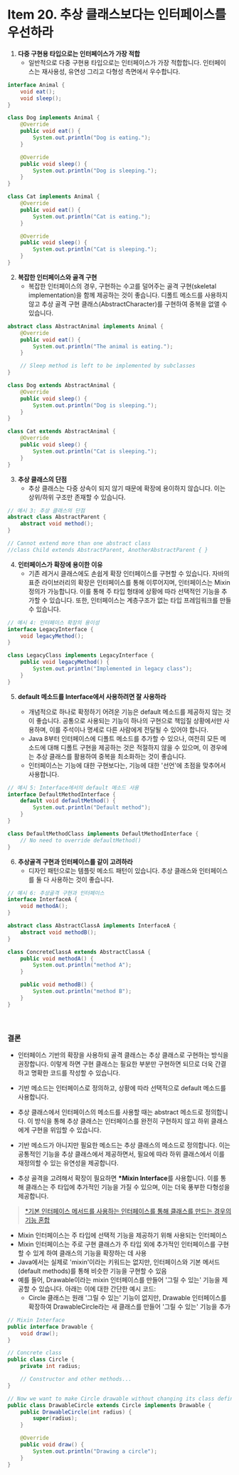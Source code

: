 # Item 20. 추상 클래스보다는 인터페이스를 우선하라

1. **다중 구현용 타입으로는 인터페이스가 가장 적합**
    - 일반적으로 다중 구현용 타입으로는 인터페이스가 가장 적합합니다. 인터페이스는 재사용성, 유연성 그리고 다형성 측면에서 우수합니다.

```java
interface Animal {
    void eat();
    void sleep();
}

class Dog implements Animal {
    @Override
    public void eat() {
        System.out.println("Dog is eating.");
    }

    @Override
    public void sleep() {
        System.out.println("Dog is sleeping.");
    }
}

class Cat implements Animal {
    @Override
    public void eat() {
        System.out.println("Cat is eating.");
    }

    @Override
    public void sleep() {
        System.out.println("Cat is sleeping.");
    }
}
```

2. **복잡한 인터페이스와 골격 구현**
    - 복잡한 인터페이스의 경우, 구현하는 수고를 덜어주는 골격 구현(skeletal implementation)을 함께 제공하는 것이 좋습니다. 디폴트 메소드를 사용하지 않고 추상 골격 구현 클래스(AbstractCharacter)를 구현하여 중복을 없앨 수 있습니다.

```java
abstract class AbstractAnimal implements Animal {
    @Override
    public void eat() {
        System.out.println("The animal is eating.");
    }

    // Sleep method is left to be implemented by subclasses
}

class Dog extends AbstractAnimal {
    @Override
    public void sleep() {
        System.out.println("Dog is sleeping.");
    }
}

class Cat extends AbstractAnimal {
    @Override
    public void sleep() {
        System.out.println("Cat is sleeping.");
    }
}
```

3. **추상 클래스의 단점**
    - 추상 클래스는 다중 상속이 되지 않기 때문에 확장에 용이하지 않습니다. 이는 상위/하위 구조만 존재할 수 있습니다.

```java
// 예시 3: 추상 클래스의 단점
abstract class AbstractParent {
    abstract void method();
}

// Cannot extend more than one abstract class
//class Child extends AbstractParent, AnotherAbstractParent { }
```

4. **인터페이스가 확장에 용이한 이유**
    - 기존 레거시 클래스에도 손쉽게 확장 인터페이스를 구현할 수 있습니다. 자바의 표준 라이브러리의 확장은 인터페이스를 통해 이루어지며, 인터페이스는 Mixin 정의가 가능합니다. 이를 통해 주 타입 형태에 상황에 따라 선택적인 기능을 추가할 수 있습니다. 또한, 인터페이스는 계층구조가 없는 타입 프레임워크를 만들 수 있습니다.

```java
// 예시 4: 인터페이스 확장의 용이성
interface LegacyInterface {
    void legacyMethod();
}

class LegacyClass implements LegacyInterface {
    public void legacyMethod() {
        System.out.println("Implemented in legacy class");
    }
}
```

5. **default 메소드를 Interface에서 사용하려면 잘 사용하라**

    - 개념적으로 하나로 확정하기 어려운 기능은 default 메소드를 제공하지 않는 것이 좋습니다. 공통으로 사용되는 기능이 하나의 구현으로 책임질 상황에서만 사용하며, 이를 주석이나 명세로 다른 사람에게 전달될 수 있어야 합니다.
    - Java 8부터 인터페이스에 디폴트 메소드를 추가할 수 있으나, 여전히 모든 메소드에 대해 디폴트 구현을 제공하는 것은 적절하지 않을 수 있으며, 이 경우에는 추상 클래스를 활용하여 중복을 최소화하는 것이 좋습니다.
    - 인터페이스는 기능에 대한 구현보다는, 기능에 대한 '선언'에 초점을 맞추어서 사용합니다.

```java
// 예시 5: Interface에서의 default 메소드 사용
interface DefaultMethodInterface {
    default void defaultMethod() {
        System.out.println("Default method");
    }
}

class DefaultMethodClass implements DefaultMethodInterface {
    // No need to override defaultMethod()
}
```

6. **추상골격 구현과 인터페이스를 같이 고려하라**
    - 디자인 패턴으로는 템플릿 메소드 패턴이 있습니다. 추상 클래스와 인터페이스를 둘 다 사용하는 것이 좋습니다.

```java
// 예시 6: 추상골격 구현과 인터페이스
interface InterfaceA {
    void methodA();
}

abstract class AbstractClassA implements InterfaceA {
    abstract void methodB();
}

class ConcreteClassA extends AbstractClassA {
    public void methodA() {
        System.out.println("method A");
    }

    public void methodB() {
        System.out.println("method B");
    }
}
```

<br/>

### 결론

-   인터페이스 기반의 확장을 사용하되 골격 클래스는 추상 클래스로 구현하는 방식을 권장합니다. 이렇게 하면 구현 클래스는 필요한 부분만 구현하면 되므로 더욱 간결하고 명확한 코드를 작성할 수 있습니다.

-   기반 메소드는 인터페이스로 정의하고, 상황에 따라 선택적으로 default 메소드를 사용합니다.

-   추상 클래스에서 인터페이스의 메소드를 사용할 때는 abstract 메소드로 정의합니다. 이 방식을 통해 추상 클래스는 인터페이스를 완전히 구현하지 않고 하위 클래스에게 구현을 위임할 수 있습니다.

-   기반 메소드가 아니지만 필요한 메소드는 추상 클래스의 메소드로 정의합니다. 이는 공통적인 기능을 추상 클래스에서 제공하면서, 필요에 따라 하위 클래스에서 이를 재정의할 수 있는 유연성을 제공합니다.

-   추상 골격을 고려해서 확장이 필요하면 **\*Mixin Interface**를 사용합니다. 이를 통해 클래스는 주 타입에 추가적인 기능을 가질 수 있으며, 이는 더욱 풍부한 다형성을 제공합니다.

> [\*기본 인터페이스 메서드를 사용하는 인터페이스를 통해 클래스를 만드는 경우의 기능 혼합](https://learn.microsoft.com/ko-kr/dotnet/csharp/advanced-topics/interface-implementation/mixins-with-default-interface-methods)

-   Mixin 인터페이스는 주 타입에 선택적 기능을 제공하기 위해 사용되는 인터페이스
-   Mixin 인터페이스는 주로 구현 클래스가 주 타입 외에 추가적인 인터페이스를 구현할 수 있게 하여 클래스의 기능을 확장하는 데 사용
-   Java에서는 실제로 'mixin'이라는 키워드는 없지만, 인터페이스와 기본 메서드(default methods)를 통해 비슷한 기능을 구현할 수 있음
-   예를 들어, Drawable이라는 mixin 인터페이스를 만들어 '그릴 수 있는' 기능을 제공할 수 있습니다. 아래는 이에 대한 간단한 예시 코드:
    -   Circle 클래스는 원래 '그릴 수 있는' 기능이 없지만, Drawable 인터페이스를 확장하여 DrawableCircle라는 새 클래스를 만들어 '그릴 수 있는' 기능을 추가

```java
// Mixin Interface
public interface Drawable {
    void draw();
}

// Concrete class
public class Circle {
    private int radius;

    // Constructor and other methods...
}

// Now we want to make Circle drawable without changing its class definition.
public class DrawableCircle extends Circle implements Drawable {
    public DrawableCircle(int radius) {
        super(radius);
    }

    @Override
    public void draw() {
        System.out.println("Drawing a circle");
    }
}
```
